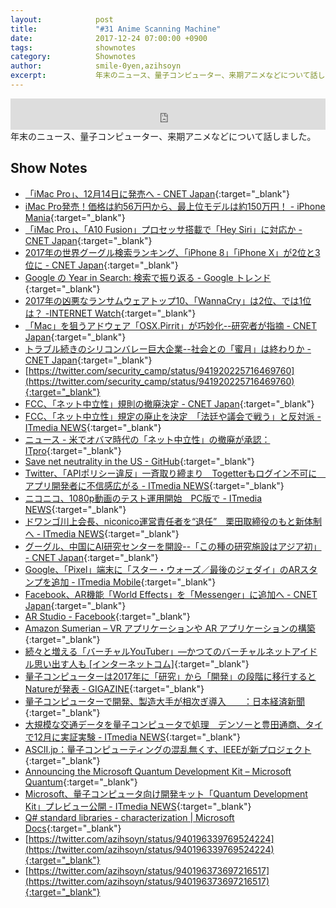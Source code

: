 ```yaml
---
layout:            post
title:             "#31 Anime Scanning Machine"
date:              2017-12-24 07:00:00 +0900
tags:              shownotes
category:          Shownotes
author:            smile-0yen,azihsoyn
excerpt:           年末のニュース、量子コンピューター、来期アニメなどについて話しました。
---
```

<iframe width="100%" height="50" scrolling="no" frameborder="no" src="https://w.soundcloud.com/player/?url=https%3A//api.soundcloud.com/tracks/373819925&amp;auto_play=false&amp;hide_related=false&amp;show_user=true&amp;show_reposts=false&amp;visual=false&amp;show_artwork=false&amp;default_height=75"></iframe>
年末のニュース、量子コンピューター、来期アニメなどについて話しました。

## Show Notes
- [「iMac Pro」、12月14日に発売へ \- CNET Japan](https://japan.cnet.com/article/35111842/){:target="_blank"}
- [iMac Pro発売！価格は約56万円から、最上位モデルは約150万円！ \- iPhone Mania](https://iphone-mania.jp/news-197067/){:target="_blank"}
- [「iMac Pro」、「A10 Fusion」プロセッサ搭載で「Hey Siri」に対応か \- CNET Japan](https://japan.cnet.com/article/35110725/){:target="_blank"}
- [2017年の世界グーグル検索ランキング、「iPhone 8」「iPhone X」が2位と3位に \- CNET Japan](https://japan.cnet.com/article/35111926/){:target="_blank"}
- [Google の Year in Search: 検索で振り返る \- Google トレンド](https://trends.google.com/trends/yis/2017/JP/){:target="_blank"}
- [2017年の凶悪なランサムウェアトップ10、「WannaCry」は2位、では1位は？ \-INTERNET Watch](https://internet.watch.impress.co.jp/docs/news/1095725.html){:target="_blank"}
- [「Mac」を狙うアドウェア「OSX\.Pirrit」が巧妙化\-\-研究者が指摘 \- CNET Japan](https://japan.cnet.com/article/35111928/){:target="_blank"}
- [トラブル続きのシリコンバレー巨大企業\-\-社会との「蜜月」は終わりか \- CNET Japan](https://japan.cnet.com/article/35111544/){:target="_blank"}
- [https://twitter.com/security_camp/status/941920225716469760](https://twitter.com/security_camp/status/941920225716469760){:target="_blank"}
- [FCC、「ネット中立性」規則の撤廃決定 \- CNET Japan](https://japan.cnet.com/article/35111995/){:target="_blank"}
- [FCC、「ネット中立性」規定の廃止を決定　「法廷や議会で戦う」と反対派 \- ITmedia NEWS](http://www.itmedia.co.jp/news/articles/1712/15/news055.html){:target="_blank"}
- [ニュース \- 米でオバマ時代の「ネット中立性」の撤廃が承認：ITpro](http://itpro.nikkeibp.co.jp/atcl/news/17/121502874/?rt=nocnt){:target="_blank"}
- [Save net neutrality in the US - GitHub](https://github.com/save-net-neutrality){:target="_blank"}
- [Twitter、「APIポリシー違反」一斉取り締まり　Togetterもログイン不可に　アプリ開発者に不信感広がる \- ITmedia NEWS](http://www.itmedia.co.jp/news/articles/1712/15/news118.html){:target="_blank"}
- [ニコニコ、1080p動画のテスト運用開始　PC版で \- ITmedia NEWS](http://www.itmedia.co.jp/news/articles/1712/11/news104.html){:target="_blank"}
- [ドワンゴ川上会長、niconico運営責任者を“退任”　栗田取締役のもと新体制へ \- ITmedia NEWS](http://www.itmedia.co.jp/news/articles/1712/12/news126.html){:target="_blank"}
- [グーグル、中国にAI研究センターを開設\-\-「この種の研究施設はアジア初」 \- CNET Japan](https://japan.cnet.com/article/35111950/){:target="_blank"}
- [Google、「Pixel」端末に「スター・ウォーズ／最後のジェダイ」のARスタンプを追加 \- ITmedia Mobile](http://www.itmedia.co.jp/mobile/articles/1712/12/news056.html){:target="_blank"}
- [Facebook、AR機能「World Effects」を「Messenger」に追加へ \- CNET Japan](https://japan.cnet.com/article/35111847/){:target="_blank"}
- [AR Studio - Facebook](https://developers.facebook.com/products/ar-studio/overview/){:target="_blank"}
- [Amazon Sumerian – VR アプリケーションや AR アプリケーションの構築](https://aws.amazon.com/jp/sumerian/){:target="_blank"}
- [続々と増える「バーチャルYouTuber」―かつてのバーチャルネットアイドル思い出す人も \[インターネットコム\]](https://internetcom.jp/203955/virtual-youtuber){:target="_blank"}
- [量子コンピューターは2017年に「研究」から「開発」の段階に移行するとNatureが発表 \- GIGAZINE](https://i.gzn.jp/img/2017/01/10/quantum-computer-2017/00_m.png){:target="_blank"}
- [量子コンピューターで開発、製造大手が相次ぎ導入　　：日本経済新聞](https://www.nikkei.com/article/DGXLASDZ11H1I_U7A910C1MM8000/){:target="_blank"}
- [大規模な交通データを量子コンピュータで処理　デンソーと豊田通商、タイで12月に実証実験 \- ITmedia NEWS](http://www.itmedia.co.jp/news/articles/1712/13/news120.html){:target="_blank"}
- [ASCII\.jp：量子コンピューティングの混乱無くす、IEEEが新プロジェクト](http://ascii.jp/elem/000/001/547/1547717/){:target="_blank"}
- [Announcing the Microsoft Quantum Development Kit – Microsoft Quantum](https://cloudblogs.microsoft.com/quantum/2017/12/11/announcing-microsoft-quantum-development-kit/?utm_source=t.co&utm_medium=referral){:target="_blank"}
- [Microsoft、量子コンピュータ向け開発キット「Quantum Development Kit」プレビュー公開 \- ITmedia NEWS](http://www.itmedia.co.jp/news/articles/1712/12/news063.html){:target="_blank"}
- [Q\# standard libraries \- characterization \| Microsoft Docs](https://docs.microsoft.com/ja-jp/quantum/libraries/characterization?view=qsharp-preview){:target="_blank"}
- [https://twitter.com/azihsoyn/status/940196339769524224](https://twitter.com/azihsoyn/status/940196339769524224){:target="_blank"}
- [https://twitter.com/azihsoyn/status/940196373697216517](https://twitter.com/azihsoyn/status/940196373697216517){:target="_blank"}
